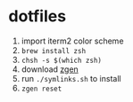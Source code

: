 # dotfiles

1. import iterm2 color scheme
2. ``brew install zsh``
3. ``chsh -s $(which zsh)``
4. download <a href="https://github.com/tarjoilija/zgen">zgen</a>
5. run ``./symlinks.sh`` to install
6. ``zgen reset``
